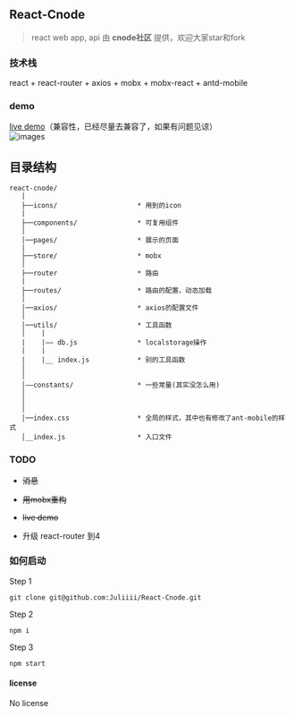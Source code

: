 ## React-Cnode

> react web app, api 由 **cnode社区** 提供，欢迎大家star和fork

###  技术栈
react + react-router + axios + mobx + mobx-react + antd-mobile

###  demo
[live demo](http://119.29.12.21:8080)（兼容性，已经尽量去兼容了，如果有问题见谅）<br/>
![images](https://user-images.githubusercontent.com/23744602/31574427-40b147f2-b102-11e7-8731-253ab286dc37.gif)


## 目录结构
```
react-cnode/
   |
   ├──icons/                    * 用到的icon
   |
   ├──components/               * 可复用组件
   │
   │──pages/                    * 展示的页面
   |
   ├──store/                    * mobx
   │
   ├──router                    * 路由
   |
   ├──routes/                   * 路由的配置，动态加载
   │
   │──axios/                    * axios的配置文件
   │
   │──utils/                    * 工具函数
   │    |
   |    |—— db.js               * localstorage操作
   |    |
   |    |__ index.js            * 别的工具函数
   │
   │ 
   │——constants/                * 一些常量(其实没怎么用)
   │
   │
   │
   │──index.css                 * 全局的样式，其中也有修改了ant-mobile的样式
   │__index.js                  * 入口文件
```


### TODO

- ~~消息~~

- ~~用mobx重构~~

- ~~live demo~~

- 升级 react-router 到4

### 如何启动
Step 1
```
git clone git@github.com:Juliiii/React-Cnode.git
```

Step 2
```
npm i
```

Step 3
```
npm start
```
#### license

No license
